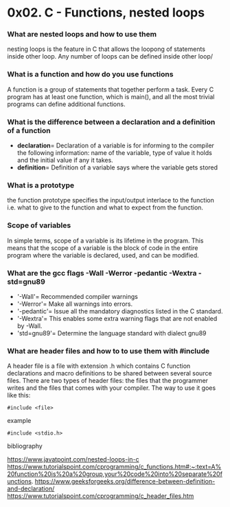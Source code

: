 # 0x02. C - Functions, nested loops
### What are nested loops and how to use them
nesting loops is the feature in C that allows the loopong of statements inside other loop. Any number of loops can be defined inside other loop/
### What is a function and how do you use functions
A function is a group of statements that together perform a task. Every C program has at least one function, which is main(), and all the most trivial programs can define additional functions.
### What is the difference between a declaration and a definition of a function
- **declaration**= Declaration of a variable is for informing to the compiler the following information: name of the variable, type of value it holds and the initial value if any it takes. 
- **definition**= Definition of a variable says where the variable gets stored
### What is a prototype
the function prototype specifies the input/output interlace to the function i.e. what to give to the function and what to expect from the function.
### Scope of variables
In simple terms, scope of a variable is its lifetime in the program. This means that the scope of a variable is the block of code in the entire program where the variable is declared, used, and can be modified.
### What are the gcc flags -Wall -Werror -pedantic -Wextra -std=gnu89
- '-Wall'=  Recommended compiler warnings
- '-Werror'= Make all warnings into errors.
- '-pedantic'= Issue all the mandatory diagnostics listed in the C standard.
- '-Wextra'= This enables some extra warning flags that are not enabled by -Wall.
- 'std=gnu89'= Determine the language standard with dialect gnu89
### What are header files and how to to use them with #include
A header file is a file with extension .h which contains C function declarations and macro definitions to be shared between several source files. There are two types of header files: the files that the programmer writes and the files that comes with your compiler.
The way to use it goes like this:
```
#include <file>
``` 
example
```
#include <stdio.h>
```

bibliography

https://www.javatpoint.com/nested-loops-in-c
https://www.tutorialspoint.com/cprogramming/c_functions.htm#:~:text=A%20function%20is%20a%20group,your%20code%20into%20separate%20functions.
https://www.geeksforgeeks.org/difference-between-definition-and-declaration/
https://www.tutorialspoint.com/cprogramming/c_header_files.htm 